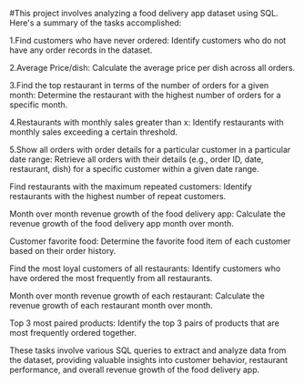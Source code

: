 #This project involves analyzing a food delivery app dataset using SQL. Here's a summary of the tasks accomplished:

1.Find customers who have never ordered:
Identify customers who do not have any order records in the dataset.

2.Average Price/dish:
Calculate the average price per dish across all orders.

3.Find the top restaurant in terms of the number of orders for a given month:
Determine the restaurant with the highest number of orders for a specific month.

4.Restaurants with monthly sales greater than x:
Identify restaurants with monthly sales exceeding a certain threshold.

5.Show all orders with order details for a particular customer in a particular date range:
Retrieve all orders with their details (e.g., order ID, date, restaurant, dish) for a specific customer within a given date range.

Find restaurants with the maximum repeated customers:
Identify restaurants with the highest number of repeat customers.

Month over month revenue growth of the food delivery app:
Calculate the revenue growth of the food delivery app month over month.

Customer favorite food:
Determine the favorite food item of each customer based on their order history.

Find the most loyal customers of all restaurants:
Identify customers who have ordered the most frequently from all restaurants.

Month over month revenue growth of each restaurant:
Calculate the revenue growth of each restaurant month over month.

Top 3 most paired products:
Identify the top 3 pairs of products that are most frequently ordered together.

These tasks involve various SQL queries to extract and analyze data from the dataset, providing valuable insights into customer behavior, restaurant performance, and overall revenue growth of the food delivery app.
